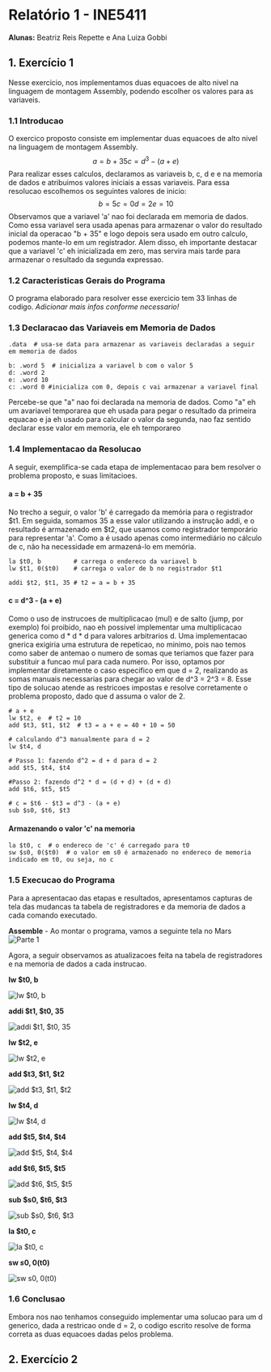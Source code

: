 # Relatório 1 - INE5411
**Alunas:** Beatriz Reis Repette e Ana Luiza Gobbi

## 1. Exercício 1
Nesse exercicio, nos implementamos duas equacoes de alto nivel na linguagem de montagem Assembly, podendo escolher os valores para as variaveis.


### 1.1 Introducao
O exercico proposto consiste em implementar duas equacoes de alto nivel na linguagem de montagem Assembly. 
$$
a = b + 35
c = d^3 - (a + e)
$$
Para realizar esses calculos, declaramos as variaveis b, c, d e e na memoria de dados e atribuimos valores iniciais a essas variaveis. Para essa resolucao escolhemos os seguintes valores de inicio:
$$
b = 5
c = 0
d = 2
e = 10
$$
Observamos que a variavel 'a' nao foi declarada em memoria de dados. Como essa variavel sera usada apenas para armazenar o valor do resultado inicial da operacao "b + 35" e logo depois sera usado em outro calculo, podemos mante-lo em um registrador. Alem disso, eh importante destacar que a variavel 'c' eh inicializada em zero, mas servira mais tarde para armazenar o resultado da segunda expressao.


### 1.2 Caracteristicas Gerais do Programa
O programa elaborado para resolver esse exercicio tem 33 linhas de codigo. *Adicionar mais infos conforme necessario!*


### 1.3 Declaracao das Variaveis em Memoria de Dados
```assembly
.data  # usa-se data para armazenar as variaveis declaradas a seguir em memoria de dados

b: .word 5  # inicializa a variavel b com o valor 5
d: .word 2
e: .word 10
c: .word 0 #inicializa com 0, depois c vai armazenar a variavel final
```

Percebe-se que "a" nao foi declarada na memoria de dados. Como "a" eh um avariavel temporarea que eh usada para pegar o resultado da primeira equacao e ja eh usado para calcular o valor da segunda, nao faz sentido declarar esse valor em memoria, ele eh temporareo


### 1.4 Implementacao da Resolucao
A seguir, exemplifica-se cada etapa de implementacao para bem resolver o problema proposto, e suas limitacioes.

#### a = b + 35
No trecho a seguir, o valor 'b' é carregado da memória para o registrador $t1. Em seguida, somamos 35 a esse valor utilizando a instrução addi, e o resultado é armazenado em $t2, que usamos como registrador temporário para representar 'a'. Como a é usado apenas como intermediário no cálculo de c, não ha necessidade em armazená-lo em memória.
```assembly
la $t0, b         # carrega o endereco da variavel b
lw $t1, 0($t0)    # carrega o valor de b no registrador $t1

addi $t2, $t1, 35 # t2 = a = b + 35
```

#### c = d^3 - (a + e)
Como o uso de instrucoes de multiplicacao (mul) e de salto (jump, por exemplo) foi proibido, nao eh possivel implementar uma multiplicacao generica como d * d * d para valores arbitrarios d. Uma implementacao gnerica exigiria uma estrutura de repeticao, no minimo, pois nao temos como saber de antemao o numero de somas que teriamos que fazer para substituir a funcao mul para cada numero.
Por isso, optamos por implementar diretamente o caso especifico em que d = 2, realizando as somas manuais necessarias para chegar ao valor de d^3 = 2^3 = 8. Esse tipo de solucao atende as restricoes impostas e resolve corretamente o problema proposto, dado que d assuma o valor de 2.
```assembly
# a + e
lw $t2, e  # t2 = 10
add $t3, $t1, $t2  # t3 = a + e = 40 + 10 = 50
	
# calculando d^3 manualmente para d = 2
lw $t4, d

# Passo 1: fazendo d^2 = d + d para d = 2
add $t5, $t4, $t4

#Passo 2: fazendo d^2 * d = (d + d) + (d + d)
add $t6, $t5, $t5
	
# c = $t6 - $t3 = d^3 - (a + e)
sub $s0, $t6, $t3
```

#### Armazenando o valor 'c' na memoria
```assembly
la $t0, c  # o endereco de 'c' é carregado para t0
sw $s0, 0($t0)  # o valor em s0 é armazenado no endereco de memoria indicado em t0, ou seja, no c
```


### 1.5 Execucao do Programa
Para a apresentacao das etapas e resultados, apresentamos capturas de tela das mudancas ta tabela de registradores e da memoria de dados a cada comando executado.


**Assemble** - Ao montar o programa, vamos a seguinte tela no Mars
![Parte 1](https://github.com/user-attachments/assets/1a3cb592-a68e-48c9-b6d8-7b56875d5f3c)

Agora, a seguir observamos as atualizacoes feita na tabela de registradores e na memoria de dados a cada instrucao.


**lw $t0, b**

![lw $t0, b](https://github.com/user-attachments/assets/018a9779-7e74-41f0-83e0-9a4ec7287633)


**addi $t1, $t0, 35**

![addi $t1, $t0, 35](https://github.com/user-attachments/assets/c227624e-76ba-4a58-bc43-18afafab7cc5)


**lw $t2, e**

![lw $t2, e](https://github.com/user-attachments/assets/df9fdd08-87ab-42f7-acd1-c30b16100bbb)


**add  $t3, $t1, $t2**

![add  $t3, $t1, $t2](https://github.com/user-attachments/assets/85a264fc-2180-4675-bb3c-0b955fff3f1d)


**lw $t4, d**

![lw $t4, d](https://github.com/user-attachments/assets/fb83eac2-ed99-4e85-989b-21ff02e6957d)


**add $t5, $t4, $t4**

![add $t5, $t4, $t4](https://github.com/user-attachments/assets/de0632fd-d821-4e24-86fd-0afaa749448c)


**add $t6, $t5, $t5**

![add $t6, $t5, $t5](https://github.com/user-attachments/assets/b2d9d985-1e73-4ecb-848e-a540e958f28c)


**sub $s0, $t6, $t3**

![sub $s0, $t6, $t3](https://github.com/user-attachments/assets/f23ac1b8-8a58-4ca8-b551-62e394e491bf)


**la $t0, c**

![la $t0, c](https://github.com/user-attachments/assets/c39bdcf6-ffc6-4dd5-985c-7ccec7716469)


**sw $s0, 0($t0)**

![sw $s0, 0($t0)](https://github.com/user-attachments/assets/46ab1277-ad90-42f4-97f1-ef5d76c40ea1)


### 1.6 Conclusao
Embora nos nao tenhamos conseguido implementar uma solucao para um d generico, dada a restricao onde d = 2, o codigo escrito resolve de forma correta as duas equacoes dadas pelos problema.


## 2. Exercício 2
